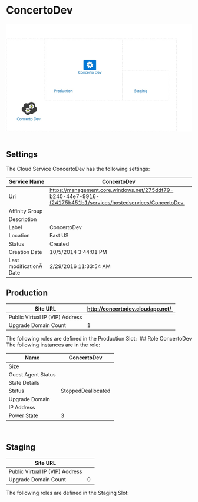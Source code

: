 # ConcertoDev 
![alt text](/../assets/2acf30e45eee463dab5fec6c55f72f28.jpg) 
## Settings
The Cloud Service ConcertoDev has the following settings: 

| Service Name | ConcertoDev  |
| --- | --- |
| Uri | https://management.core.windows.net/275ddf79-b240-44e7-9916-f24175b451b1/services/hostedservices/ConcertoDev  |
| Affinity Group |   |
| Description |   |
| Label | ConcertoDev  |
| Location | East US  |
| Status | Created  |
| Creation Date | 10/5/2014 3:44:01 PM  |
| Last modificationÂ  Date | 2/29/2016 11:33:54 AM  |


## Production


| Site URL | http://concertodev.cloudapp.net/  |
| --- | --- |
| Public Virtual IP (VIP) Address |   |
| Upgrade Domain Count | 1  |

The following roles are defined in the Production Slot:
 ## Role ConcertoDev
The following instances are in the role:

| Name | ConcertoDev  |
| --- | --- |
| Size |   |
| Guest Agent Status |   |
| State Details |   |
| Status | StoppedDeallocated  |
| Upgrade Domain |   |
| IP Address |   |
| Power State | 3  |

  
## Staging


| Site URL |   |
| --- | --- |
| Public Virtual IP (VIP) Address |   |
| Upgrade Domain Count | 0  |

The following roles are defined in the Staging Slot:
